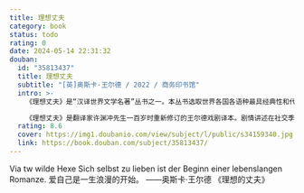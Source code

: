 ```yaml
---
title: 理想丈夫
category: book
status: todo
rating: 0
date: 2024-05-14 22:31:32
douban:
  id: "35813437"
  title: 理想丈夫
  subtitle: "[英]奥斯卡·王尔德 / 2022 / 商务印书馆"
  intro: >-
    《理想丈夫》是“汉译世界文学名著”丛书之一。本丛书选取世界各国各语种最具经典性和代表性的文学名著（如《傲慢与偏见》《双城记》《老人与海》等），同时选择翻译质量最好且获得社会各界和学术界共同认可的译者译本（如朱生豪、张谷若、吴钧燮、郑振铎、曹明伦等），兼顾学术的系统性、文学史的全面均衡和适应当代读者的可读性。本丛书为开放丛书，第一辑计划出版约60种，此后积累延续出版。

    《理想丈夫》是翻译家许渊冲先生一百岁时重新修订的王尔德戏剧译本。剧情讲述在社交季的一场宴会上，出现了一个神秘的女子。她知道某些人的秘密，试图以翻旧账为要挟，为自己在经济上谋求极大的利益，或者能用另一场婚姻进入伦敦上流社会。她会如愿吗？受她要挟的人会屈服吗？《理想丈夫》隐含的两个主题，真的很严肃，甚至带有某种悲剧色彩。第一个主题是关于政商利益勾兑的问题。这里面牵涉到一个千古难题，就是一个曾经犯过错的人，虽然后来做了很多好事，但能否以此将过去的罪孽一笔勾销？第二个主题是关于破碎的爱情能否再续前缘呢？
  rating: 8.6
  cover: https://img1.doubanio.com/view/subject/l/public/s34159340.jpg
  link: https://book.douban.com/subject/35813437/
---
```


Via tw wilde Hexe Sich selbst zu lieben ist der Beginn einer lebenslangen Romanze.
爱自己是一生浪漫的开始。
——奥斯卡·王尔德 《理想的丈夫》